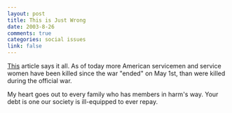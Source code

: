 ```yaml
--- 
layout: post
title: This is Just Wrong
date: 2003-8-26
comments: true
categories: social issues
link: false
---
```

<a href="http://www.nytimes.com/2003/08/26/international/worldspecial/26CND-IRAQ.html?ex=1062561600&amp;en=8050326054a8bf0f&amp;ei=5062&amp;partner=GOOGLE">This</a> article says it all. As of today more American servicemen and service women have been killed since the war "ended" on May 1st, than were killed during the official war.

My heart goes out to every family who has members in harm's way. Your debt is one our society is ill-equipped to ever repay.
